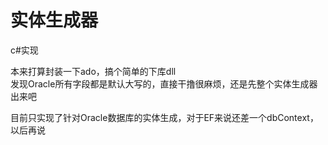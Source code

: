 # 实体生成器
  
c#实现  
  
本来打算封装一下ado，搞个简单的下库dll  
发现Oracle所有字段都是默认大写的，直接干撸很麻烦，还是先整个实体生成器出来吧  
  
目前只实现了针对Oracle数据库的实体生成，对于EF来说还差一个dbContext，以后再说

